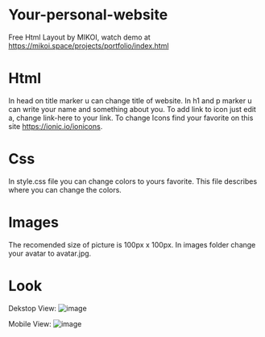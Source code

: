# Your-personal-website
Free Html Layout by MIKOI, watch demo at https://mikoi.space/projects/portfolio/index.html
# Html
  In head on title marker u can change title of website.
  In h1  and p marker u can write your name and something about you.
  To add link to icon just edit a, change link-here to your link.
  To change Icons find your favorite on this site https://ionic.io/ionicons.
# Css
  In style.css file you can change colors to yours favorite.
  This file describes where you can change the colors.
# Images
  The recomended size of picture is 100px x 100px.
  In images folder change your avatar to avatar.jpg.
# Look
Dekstop View:
![image](https://user-images.githubusercontent.com/83957083/146844842-b346edd3-6128-44b0-8439-b5b22a005359.png)

Mobile View:
![image](https://user-images.githubusercontent.com/83957083/146844955-7e6b05c0-876c-450e-b0bf-aaf2b94e4d1b.png)

